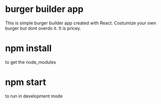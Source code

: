 # burger builder app

This is simple burger builder app created with React. Costumize your own burger but dont overdo it. It is pricey.

# npm install

to get the node_modules

# npm start

to run in development mode
